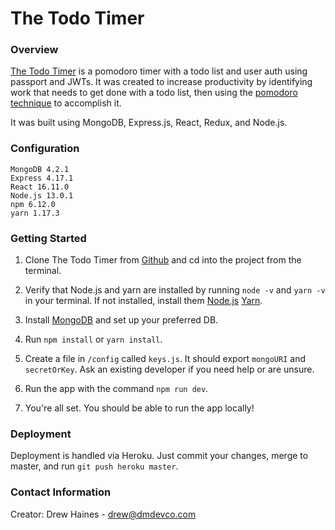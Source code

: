 # The Todo Timer

### Overview

[The Todo Timer](https://mern-todo-timer.herokuapp.com) is a pomodoro timer with a todo list and user auth using passport and JWTs. It was created to increase productivity by identifying work that needs to get done with a todo list, then using the [pomodoro technique](https://en.wikipedia.org/wiki/Pomodoro_Technique) to accomplish it.

It was built using MongoDB, Express.js, React, Redux, and Node.js.


### Configuration
```
MongoDB 4.2.1
Express 4.17.1
React 16.11.0
Node.js 13.0.1
npm 6.12.0
yarn 1.17.3
```


### Getting Started

1. Clone The Todo Timer from [Github](https://github.com/drewhaines/mern-todo-timer) and cd into the project from the terminal.

2. Verify that Node.js and yarn are installed by running `node -v` and `yarn -v` in your terminal. If not installed, install them [Node.js](https://nodejs.org/en/download/) [Yarn](https://yarnpkg.com/lang/en/docs/install/).

3. Install [MongoDB](https://docs.mongodb.com/manual/installation/) and set up your preferred DB.

4. Run `npm install` or `yarn install`.

5. Create a file in `/config` called `keys.js`. It should export `mongoURI` and `secretOrKey`. Ask an existing developer if you need help or are unsure.

6. Run the app with the command `npm run dev`.

7. You're all set. You should be able to run the app locally!


### Deployment

Deployment is handled via Heroku. Just commit your changes, merge to master, and run `git push heroku master`.


### Contact Information

Creator: Drew Haines - drew@dmdevco.com

